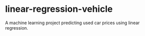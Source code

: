 # linear-regression-vehicle
A machine learning project predicting used car prices using linear regression.
